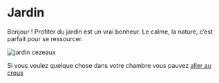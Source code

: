 # Jardin 



Bonjour ! Profiter du jardin est un vrai bonheur. Le calme, la nature, c’est parfait pour se ressourcer.

![jardin cezeaux](https://www.bing.com/images/search?view=detailV2&ccid=xh3xTawG&id=3C14297C233254B98C480D18E1ACA25DB309426B&thid=OIP.xh3xTawG4Nzelz-y4TcLmQHaE6&mediaurl=https%3A%2F%2Fville-aubiere.fr%2Fwp-content%2Fuploads%2FLes-C%C3%A9zeaux-2-1024x679.jpg&exph=679&expw=1024&q=jardin+fac+c%c3%a9zeaux&simid=608018360371317291&form=IRPRST&ck=ADD7B94EF2D74FFD0474C0D935D6F3E3&selectedindex=1&itb=0&ajaxhist=0&ajaxserp=0&vt=0&sim=11&cdnurl=https%3A%2F%2Fth.bing.com%2Fth%2Fid%2FR.c61df14dac06e0dcde973fb2e1370b99%3Frik%3Da0IJs12irOEYDQ%26pid%3DImgRaw%26r%3D0)

Si vous voulez quelque chose dans votre chambre vous pauvez [ aller au crous](crous.md)

